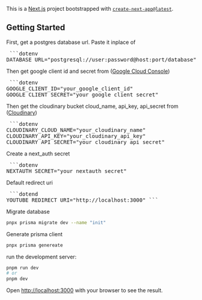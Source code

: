 This is a [Next.js](https://nextjs.org) project bootstrapped with [`create-next-app@latest`](https://nextjs.org/docs/app/api-reference/cli/create-next-app).

## Getting Started

First, get a postgres database url.
Paste it inplace of

<pre> ```dotenv 
DATABASE_URL="postgresql://user:password@host:port/database" 
</pre>

Then get google client id and secret from ([Google Cloud Console](https://console.cloud.google.com/))
<pre> ```dotenv
GOOGLE_CLIENT_ID="your_google_client_id" 
GOOGLE_CLIENT_SECRET="your_google_client_secret" 
</pre>

Then get the cloudinary bucket cloud_name, api_key, api_secret from ([Cloudinary](https://console.cloudinary.com/))

<pre> ```dotenv
CLOUDINARY_CLOUD_NAME="your_cloudinary_name" 
CLOUDINARY_API_KEY="your_cloudinary_api_key" 
CLOUDINARY_API_SECRET="your_cloudinary_api_secret" 
</pre>

Create a next_auth secret
<pre> ```dotenv
NEXTAUTH_SECRET="your_nextauth_secret" 
</pre>

Default redirect uri
<pre> ```dotend
YOUTUBE_REDIRECT_URI="http://localhost:3000" ``` 
</pre>

Migrate database
```bash
pnpx prisma migrate dev --name "init"
```

Generate prisma client
```bash
pnpx prisma genereate
```

run the development server:

```bash
pnpm run dev
# or
pnpm dev

```

Open [http://localhost:3000](http://localhost:3000) with your browser to see the result.
